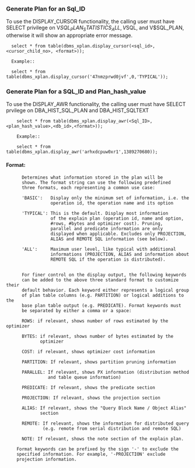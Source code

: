 

### Generate Plan for an Sql_ID

  To use the DISPLAY_CURSOR functionality, the calling
  user must have SELECT privilege on V$SQL_PLAN_STATISTICS_ALL,
  V$SQL, and V$SQL_PLAN, otherwise it will show an appropriate
  error message.

      select * from table(dbms_xplan.display_cursor(<sql_id>, <cursor_child_no>, <format>));

      Example:: 
  
      select * from table(dbms_xplan.display_cursor('47nmzprwd0jvf',0,'TYPICAL'));

### Generate Plan for a SQL_ID and Plan_hash_value

  To use the DISPLAY_AWR functionality, the calling
  user must have  SELECT prvilege on DBA_HIST_SQL_PLAN and
  DBA_HIST_SQLTEXT
  
        select * from table(dbms_xplan.display_awr(<Sql_ID>,<plan_hash_value>,<db_id>,<format>));
	
        Example::
  
        select * from table(dbms_xplan.display_awr('arhxdcpuw0xr1',1389270680));

#### Format:
          Determines what information stored in the plan will be
          shown. The format string can use the following predefined
          three formats, each representing a common use case:
  
          'BASIC':   Display only the minimum set of information, i.e. the
                     operation id, the operation name and its option
  
          'TYPICAL': This is the default. Display most information
                     of the explain plan (operation id, name and option,
                     #rows, #bytes and optimizer cost). Pruning,
                     parallel and predicate information are only
                     displayed when applicable. Excludes only PROJECTION,
                     ALIAS and REMOTE SQL information (see below).
  
          'ALL':     Maximum user level, like typical with additional
                     informations (PROJECTION, ALIAS and information about
                     REMOTE SQL if the operation is distributed).
 

          For finer control on the display output, the following keywords
          can be added to the above three standard format to customize their
          default behavior. Each keyword either represents a logical group
          of plan table columns (e.g. PARTITION) or logical additions to the
          base plan table output (e.g. PREDICATE). Format keywords must
          be separated by either a comma or a space:
  
          ROWS: if relevant, shows number of rows estimated by the optimizer
  
          BYTES: if relevant, shows number of bytes estimated by the
                 optimizer
  
          COST: if relevant, shows optimizer cost information
  
          PARTITION: If relevant, shows partition pruning information
  
          PARALLEL: If relevant, shows PX information (distribution method
                    and table queue information)
  
          PREDICATE: If relevant, shows the predicate section
  
          PROJECTION: If relevant, shows the projection section
  
          ALIAS: If relevant, shows the "Query Block Name / Object Alias"
                 section
  
          REMOTE: If relevant, shows the information for distributed query
                  (e.g. remote from serial distribution and remote SQL)
  
          NOTE: If relevant, shows the note section of the explain plan.
  
        Format keywords can be prefixed by the sign '-' to exclude the
        specified information. For example, '-PROJECTION' exclude
        projection information.
  
  	
